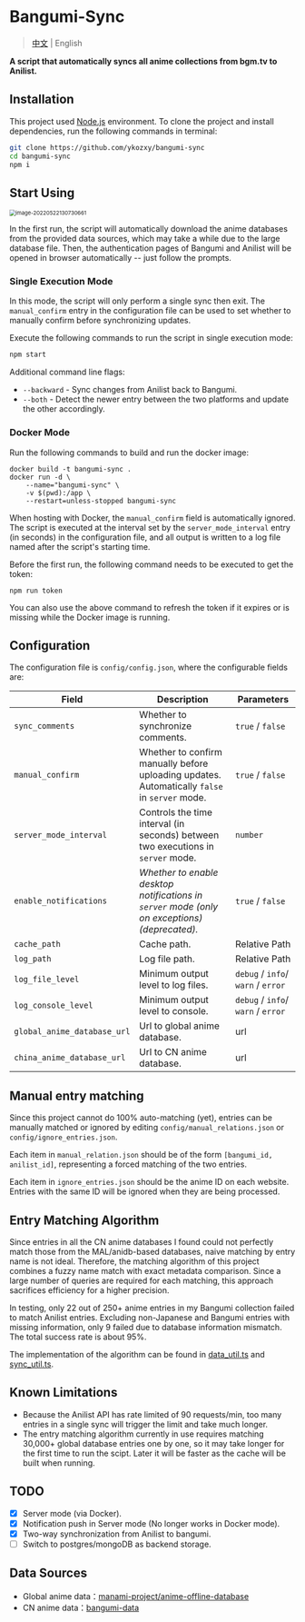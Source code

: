 # Bangumi-Sync

> [中文](README.md) | English

**A script that automatically syncs all anime collections from bgm.tv to Anilist.**

## Installation

This project used [Node.js](https://nodejs.org) environment. To clone the project and install dependencies, run the
following commands in terminal:

```bash
git clone https://github.com/ykozxy/bangumi-sync
cd bangumi-sync
npm i
```

## Start Using

<img src="./asset/image-20220522130730661.png" alt="image-20220522130730661" style="zoom: 67%;" />

In the first run, the script will automatically download the anime databases from the provided data sources, which may take a while due to the large database file. Then, the authentication pages of Bangumi and Anilist will be opened in browser automatically -- just follow the prompts.

### Single Execution Mode

In this mode, the script will only perform a single sync then exit. The `manual_confirm` entry in the configuration file can be used to set whether to manually confirm before synchronizing updates.

Execute the following commands to run the script in single execution mode:

```bash
npm start
```

Additional command line flags:

* `--backward` - Sync changes from Anilist back to Bangumi.
* `--both` - Detect the newer entry between the two platforms and update the other accordingly.

### Docker Mode

Run the following commands to build and run the docker image:

```shell
docker build -t bangumi-sync .
docker run -d \
	--name="bangumi-sync" \
	-v $(pwd):/app \
	--restart=unless-stopped bangumi-sync
```

When hosting with Docker, the `manual_confirm` field is automatically ignored. The script is executed at the interval set by the `server_mode_interval` entry (in seconds) in the configuration file, and all output is written to a log file named after the script's starting time.

Before the first run, the following command needs to be executed to get the token:

```shell
npm run token
```

You can also use the above command to refresh the token if it expires or is missing while the Docker image is running.

## Configuration

The configuration file is `config/config.json`, where the configurable fields are:

| Field                       | Description                                                                                   | Parameters                         |
|-----------------------------|-----------------------------------------------------------------------------------------------|------------------------------------|
| `sync_comments`             | Whether to synchronize comments.                                                              | `true` / `false`                   |
| `manual_confirm`            | Whether to confirm manually before uploading updates. Automatically `false` in `server` mode. | `true` / `false`                   |
| `server_mode_interval`      | Controls the time interval (in seconds) between two executions in `server` mode.              | `number`                           |
| `enable_notifications`      | *Whether to enable desktop notifications in `server` mode (only on exceptions) (deprecated).* | `true` / `false`                   |
| `cache_path`                | Cache path.                                                                                   | Relative Path                      |
| `log_path`                  | Log file path.                                                                                | Relative Path                      |
| `log_file_level`            | Minimum output level to log files.                                                            | `debug` / `info`/ `warn` / `error` |
| `log_console_level`         | Minimum output level to console.                                                              | `debug` / `info`/ `warn` / `error` |
| `global_anime_database_url` | Url to global anime database.                                                                 | url                                |
| `china_anime_database_url`  | Url to CN anime database.                                                                     | url                                |

## Manual entry matching

Since this project cannot do 100% auto-matching (yet), entries can be manually matched or ignored by
editing `config/manual_relations.json` or `config/ignore_entries.json`.

Each item in `manual_relation.json` should be of the form `[bangumi_id, anilist_id]`, representing a forced matching of
the two entries.

Each item in `ignore_entries.json` should be the anime ID on each website. Entries with the same ID will be ignored when
they are being processed.

## Entry Matching Algorithm

Since entries in all the CN anime databases I found could not perfectly match those from the MAL/anidb-based databases,
naive matching by entry name is not ideal. Therefore, the matching algorithm of this project combines a fuzzy name match
with exact metadata comparison. Since a large number of queries are required for each matching, this approach sacrifices
efficiency for a higher precision.

In testing, only 22 out of 250+ anime entries in my Bangumi collection failed to match Anilist entries. Excluding
non-Japanese and Bangumi entries with missing information, only 9 failed due to database information mismatch. The total
success rate is about 95%.

The implementation of the algorithm can be found in [data_util.ts](src/utils/data_util.ts)
and [sync_util.ts](src/utils/sync_util.ts).

## Known Limitations

- Because the Anilist API has rate limited of 90 requests/min, too many entries in a single sync will trigger the limit
  and take much longer.
- The entry matching algorithm currently in use requires matching 30,000+ global database entries one by one, so it may
  take longer for the first time to run the scipt. Later it will be faster as the cache will be built when running.

## TODO

- [x] Server mode (via Docker).
- [x] Notification push in Server mode (No longer works in Docker mode).
- [x] Two-way synchronization from Anilist to bangumi.
- [ ] Switch to postgres/mongoDB as backend storage.

## Data Sources

- Global anime data：[manami-project/anime-offline-database](https://github.com/manami-project/anime-offline-database)
- CN anime data：[bangumi-data](https://github.com/bangumi-data/bangumi-data)
